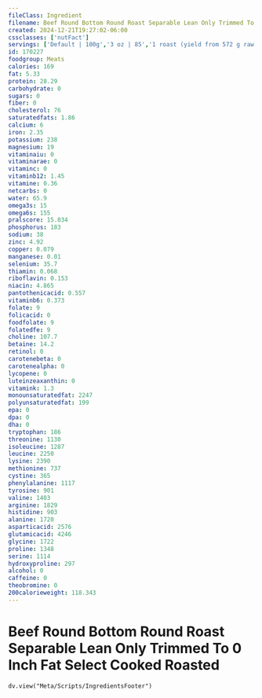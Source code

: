 ```yaml
---
fileClass: Ingredient
filename: Beef Round Bottom Round Roast Separable Lean Only Trimmed To 0 Inch Fat Select Cooked Roasted
created: 2024-12-21T19:27:02-06:00
cssclasses: ['nutFact']
servings: ['Default | 100g','3 oz | 85','1 roast (yield from 572 g raw meat) | 464']
id: 170227
foodgroup: Meats
calories: 169
fat: 5.33
protein: 28.29
carbohydrate: 0
sugars: 0
fiber: 0
cholesterol: 76
saturatedfats: 1.86
calcium: 6
iron: 2.35
potassium: 238
magnesium: 19
vitaminaiu: 0
vitaminarae: 0
vitaminc: 0
vitaminb12: 1.45
vitamine: 0.36
netcarbs: 0
water: 65.9
omega3s: 15
omega6s: 155
pralscore: 15.034
phosphorus: 183
sodium: 38
zinc: 4.92
copper: 0.079
manganese: 0.01
selenium: 35.7
thiamin: 0.068
riboflavin: 0.153
niacin: 4.865
pantothenicacid: 0.557
vitaminb6: 0.373
folate: 9
folicacid: 0
foodfolate: 9
folatedfe: 9
choline: 107.7
betaine: 14.2
retinol: 0
carotenebeta: 0
carotenealpha: 0
lycopene: 0
luteinzeaxanthin: 0
vitamink: 1.3
monounsaturatedfat: 2247
polyunsaturatedfat: 199
epa: 0
dpa: 0
dha: 0
tryptophan: 186
threonine: 1130
isoleucine: 1287
leucine: 2250
lysine: 2390
methionine: 737
cystine: 365
phenylalanine: 1117
tyrosine: 901
valine: 1403
arginine: 1829
histidine: 903
alanine: 1720
asparticacid: 2576
glutamicacid: 4246
glycine: 1722
proline: 1348
serine: 1114
hydroxyproline: 297
alcohol: 0
caffeine: 0
theobromine: 0
200calorieweight: 118.343
---
```


# Beef Round Bottom Round Roast Separable Lean Only Trimmed To 0 Inch Fat Select Cooked Roasted

```dataviewjs
dv.view("Meta/Scripts/IngredientsFooter")
```